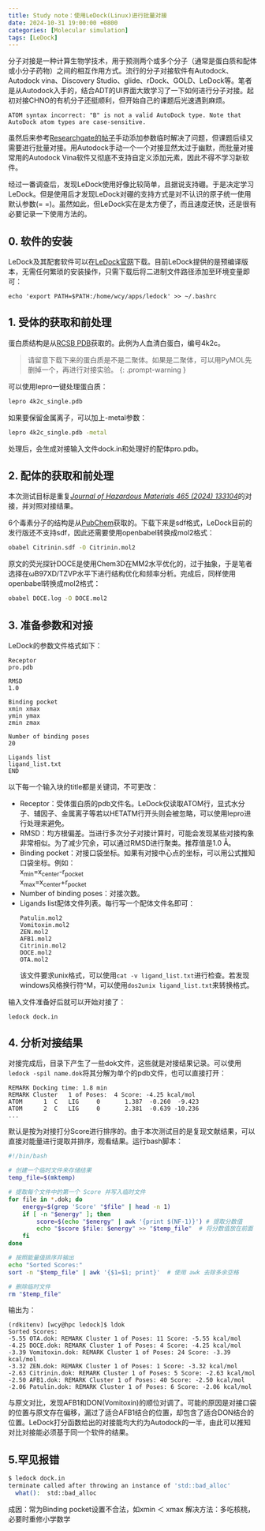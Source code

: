 ```yaml
---
title: Study note：使用LeDock(Linux)进行批量对接
date: 2024-10-31 19:00:00 +0800
categories: [Molecular simulation]
tags: [LeDock]     
---
```

分子对接是一种计算生物学技术，用于预测两个或多个分子（通常是蛋白质和配体或小分子药物）之间的相互作用方式。流行的分子对接软件有Autodock、Autodock vina、Discovery Studio、glide、rDock、GOLD、LeDock等。笔者是从Autodock入手的，结合ADT的UI界面大致学习了一下如何进行分子对接。起初对接CHNO的有机分子还挺顺利，但开始自己的课题后光速遇到麻烦。
```
ATOM syntax incorrect: "B" is not a valid AutoDock type. Note that AutoDock atom types are case-sensitive.
```
虽然后来参考[Researchgate的帖子](https://www.researchgate.net/post/How-to-add-Cobalt-atomic-parameter-in-autodock-42)手动添加参数临时解决了问题，但课题后续又需要进行批量对接。用Autodock手动一个一个对接显然太过于幽默，而批量对接常用的Autodock Vina软件又彻底不支持自定义添加元素，因此不得不学习新软件。

经过一番调查后，发现LeDock使用好像比较简单，且据说支持硼。于是决定学习LeDock。但是使用后才发现LeDock对硼的支持方式是对不认识的原子统一使用默认参数(= =)。虽然如此，但LeDock实在是太方便了，而且速度还快，还是很有必要记录一下使用方法的。  
## 0. 软件的安装
LeDock及其配套软件可以在[LeDock官网](https://www.lephar.com/download)下载。目前LeDock提供的是预编译版本，无需任何繁琐的安装操作，只需下载后将二进制文件路径添加至环境变量即可：
~~~
echo 'export PATH=$PATH:/home/wcy/apps/ledock' >> ~/.bashrc
~~~
## 1. 受体的获取和前处理
蛋白质结构是从[RCSB PDB](https://www.rcsb.org/)获取的。此例为人血清白蛋白，编号4k2c。
> 请留意下载下来的蛋白质是不是二聚体。如果是二聚体，可以用PyMOL先删掉一个，再进行对接实验。
{: .prompt-warning }

可以使用lepro一键处理蛋白质：
```bash
lepro 4k2c_single.pdb
```
如果要保留金属离子，可以加上-metal参数：
```bash
lepro 4k2c_single.pdb -metal
```
处理后，会生成对接输入文件dock.in和处理好的配体pro.pdb。


## 2. 配体的获取和前处理
本次测试目标是重复[*Journal of Hazardous Materials 465 (2024) 133104*](https://www.sciencedirect.com/science/article/pii/S0304389423023889?via%3Dihub)的对接，并对照对接结果。

6个毒素分子的结构是从[PubChem](https://pubchem.ncbi.nlm.nih.gov/)获取的。下载下来是sdf格式，LeDock目前的发行版还不支持sdf，因此还需要使用openbabel转换成mol2格式：
```bash
obabel Citrinin.sdf -O Citrinin.mol2
```
原文的荧光探针DOCE是使用Chem3D在MM2水平优化的，过于抽象，于是笔者选择在ωB97XD/TZVP水平下进行结构优化和频率分析。完成后，同样使用openbabel转换成mol2格式：
```bash
obabel DOCE.log -O DOCE.mol2
```
## 3. 准备参数和对接
LeDock的参数文件格式如下：
```
Receptor
pro.pdb

RMSD
1.0

Binding pocket
xmin xmax 
ymin ymax 
zmin zmax 

Number of binding poses
20

Ligands list
ligand_list.txt
END
```
以下每一个输入块的title都是关键词，不可更改：
- Receptor：受体蛋白质的pdb文件名。LeDock仅读取ATOM行，显式水分子、辅因子、金属离子等若以HETATM行开头则会被忽略，可以使用lepro进行处理来避免。
- RMSD：均方根偏差。当进行多次分子对接计算时，可能会发现某些对接构象非常相似。为了减少冗余，可以通过RMSD进行聚类。推荐值是1.0 Å。
- Binding pocket：对接口袋坐标。如果有对接中心点的坐标，可以用公式推知口袋坐标。例如：   
  x<sub>min</sub>=x<sub>center</sub>-r<sub>pocket</sub>  
  x<sub>max</sub>=x<sub>center</sub>+r<sub>pocket</sub>
- Number of binding poses：对接次数。
- Ligands list配体文件列表。每行写一个配体文件名即可：
  ```
  Patulin.mol2
  Vomitoxin.mol2
  ZEN.mol2
  AFB1.mol2
  Citrinin.mol2
  DOCE.mol2
  OTA.mol2
  ```
  该文件要求unix格式，可以使用`cat -v ligand_list.txt`进行检查。若发现windows风格换行符^M，可以使用`dos2unix ligand_list.txt`来转换格式。

输入文件准备好后就可以开始对接了：
~~~
ledock dock.in
~~~
## 4. 分析对接结果
对接完成后，目录下产生了一些dok文件，这些就是对接结果记录。可以使用``ledock -spil name.dok``将其分解为单个的pdb文件，也可以直接打开：
~~~
REMARK Docking time: 1.8 min
REMARK Cluster   1 of Poses:  4 Score: -4.25 kcal/mol
ATOM      1  C   LIG     0       1.387  -0.260  -9.423
ATOM      2  C   LIG     0       2.381  -0.639 -10.236
...
~~~
默认是按为对接打分Score进行排序的。由于本次测试目的是复现文献结果，可以直接对能量进行提取并排序，观看结果。运行bash脚本：
~~~bash
#!/bin/bash

# 创建一个临时文件来存储结果
temp_file=$(mktemp)

# 提取每个文件中的第一个 Score 并写入临时文件
for file in *.dok; do
    energy=$(grep 'Score' "$file" | head -n 1)
    if [ -n "$energy" ]; then
        score=$(echo "$energy" | awk '{print $(NF-1)}') # 提取分数值
        echo "$score $file: $energy" >> "$temp_file"  # 将分数值放在前面
    fi
done

# 按照能量值排序并输出
echo "Sorted Scores:"
sort -n "$temp_file" | awk '{$1=$1; print}'  # 使用 awk 去除多余空格

# 删除临时文件
rm "$temp_file"
~~~
输出为：
~~~
(rdkitenv) [wcy@hpc ledock]$ ldok
Sorted Scores:
-5.55 OTA.dok: REMARK Cluster 1 of Poses: 11 Score: -5.55 kcal/mol
-4.25 DOCE.dok: REMARK Cluster 1 of Poses: 4 Score: -4.25 kcal/mol
-3.39 Vomitoxin.dok: REMARK Cluster 1 of Poses: 24 Score: -3.39 kcal/mol
-3.32 ZEN.dok: REMARK Cluster 1 of Poses: 1 Score: -3.32 kcal/mol
-2.63 Citrinin.dok: REMARK Cluster 1 of Poses: 5 Score: -2.63 kcal/mol
-2.50 AFB1.dok: REMARK Cluster 1 of Poses: 40 Score: -2.50 kcal/mol
-2.06 Patulin.dok: REMARK Cluster 1 of Poses: 6 Score: -2.06 kcal/mol
~~~
与原文对比，发现AFB1和DON(Vomitoxin)的顺位对调了。可能的原因是对接口袋的位置与原文存在偏移，漏过了适合AFB1结合的位置，却包含了适合DON结合的位置。LeDock打分函数给出的对接能均大约为Autodock的一半，由此可以推知对比对接能必须基于同一个软件的结果。

## 5.罕见报错

```bash
$ ledock dock.in
terminate called after throwing an instance of 'std::bad_alloc'
  what():  std::bad_alloc
```

成因：常为Binding pocket设置不合法，如xmin ＜ xmax
解决方法：多吃核桃，必要时重修小学数学


